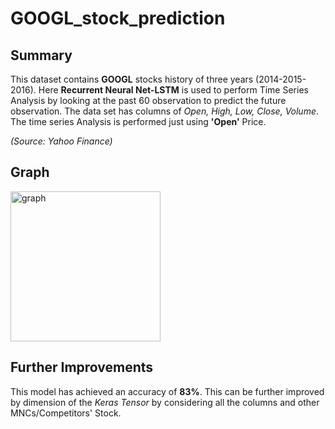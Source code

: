 # GOOGL_stock_prediction

## Summary
This dataset contains **GOOGL** stocks history of three years (2014-2015-2016). Here **Recurrent Neural Net-LSTM** is used to perform Time Series Analysis by looking at the past 60 observation to predict the future observation. The data set has columns of _Open, High, Low, Close, Volume_. The time series Analysis is performed just using **'Open'** Price. 

_(Source: Yahoo Finance)_

## Graph

<img src="/graph.jpg" width="240" alt="graph">



## Further Improvements
This model has achieved an accuracy of **83%**. This can be further improved by dimension of the _Keras Tensor_ by considering all the columns and other MNCs/Competitors' Stock.
